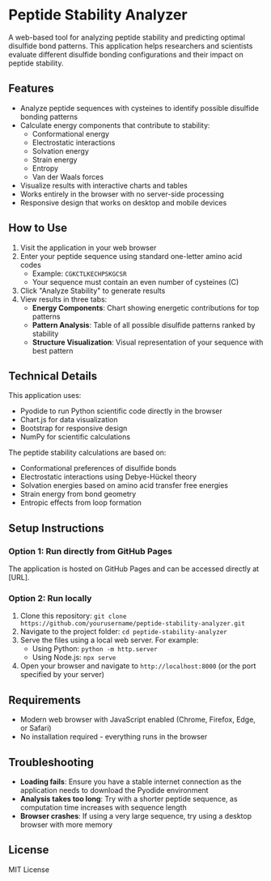 # Peptide Stability Analyzer

A web-based tool for analyzing peptide stability and predicting optimal disulfide bond patterns. This application helps researchers and scientists evaluate different disulfide bonding configurations and their impact on peptide stability.

## Features

- Analyze peptide sequences with cysteines to identify possible disulfide bonding patterns
- Calculate energy components that contribute to stability:
  - Conformational energy
  - Electrostatic interactions
  - Solvation energy
  - Strain energy
  - Entropy
  - Van der Waals forces
- Visualize results with interactive charts and tables
- Works entirely in the browser with no server-side processing
- Responsive design that works on desktop and mobile devices

## How to Use

1. Visit the application in your web browser
2. Enter your peptide sequence using standard one-letter amino acid codes
   - Example: `CGKCTLKECHPSKGCSR`
   - Your sequence must contain an even number of cysteines (C)
3. Click "Analyze Stability" to generate results
4. View results in three tabs:
   - **Energy Components**: Chart showing energetic contributions for top patterns
   - **Pattern Analysis**: Table of all possible disulfide patterns ranked by stability
   - **Structure Visualization**: Visual representation of your sequence with best pattern

## Technical Details

This application uses:
- Pyodide to run Python scientific code directly in the browser
- Chart.js for data visualization
- Bootstrap for responsive design
- NumPy for scientific calculations

The peptide stability calculations are based on:
- Conformational preferences of disulfide bonds
- Electrostatic interactions using Debye-Hückel theory
- Solvation energies based on amino acid transfer free energies
- Strain energy from bond geometry
- Entropic effects from loop formation

## Setup Instructions

### Option 1: Run directly from GitHub Pages
The application is hosted on GitHub Pages and can be accessed directly at [URL].

### Option 2: Run locally
1. Clone this repository: `git clone https://github.com/yourusername/peptide-stability-analyzer.git`
2. Navigate to the project folder: `cd peptide-stability-analyzer`
3. Serve the files using a local web server. For example:
   - Using Python: `python -m http.server`
   - Using Node.js: `npx serve`
4. Open your browser and navigate to `http://localhost:8000` (or the port specified by your server)

## Requirements

- Modern web browser with JavaScript enabled (Chrome, Firefox, Edge, or Safari)
- No installation required - everything runs in the browser

## Troubleshooting

- **Loading fails**: Ensure you have a stable internet connection as the application needs to download the Pyodide environment
- **Analysis takes too long**: Try with a shorter peptide sequence, as computation time increases with sequence length
- **Browser crashes**: If using a very large sequence, try using a desktop browser with more memory

## License

MIT License
